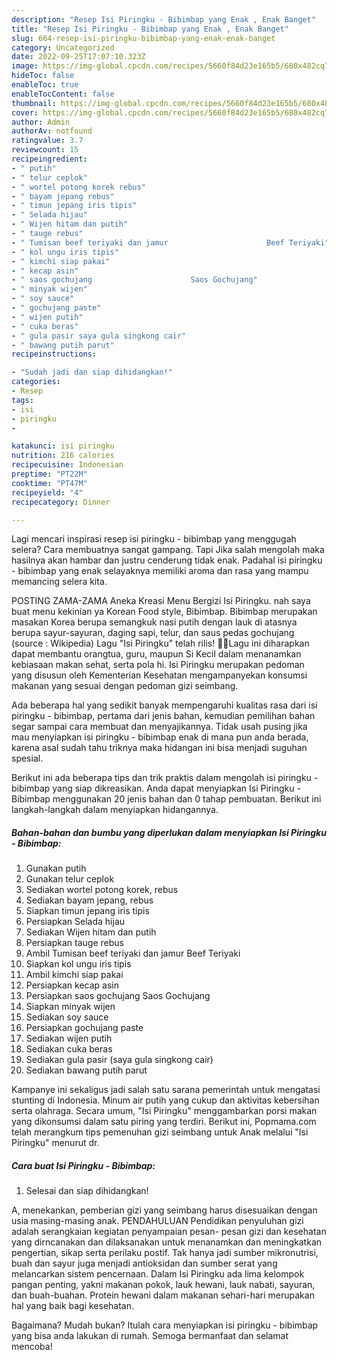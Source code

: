 ```yaml
---
description: "Resep Isi Piringku - Bibimbap yang Enak , Enak Banget"
title: "Resep Isi Piringku - Bibimbap yang Enak , Enak Banget"
slug: 664-resep-isi-piringku-bibimbap-yang-enak-enak-banget
category: Uncategorized
date: 2022-09-25T17:07:10.323Z
image: https://img-global.cpcdn.com/recipes/5660f84d23e165b5/680x482cq70/isi-piringku-bibimbap-foto-resep-utama.jpg
hideToc: false
enableToc: true
enableTocContent: false
thumbnail: https://img-global.cpcdn.com/recipes/5660f84d23e165b5/680x482cq70/isi-piringku-bibimbap-foto-resep-utama.jpg
cover: https://img-global.cpcdn.com/recipes/5660f84d23e165b5/680x482cq70/isi-piringku-bibimbap-foto-resep-utama.jpg
author: Admin
authorAv: notfound
ratingvalue: 3.7
reviewcount: 15
recipeingredient:
- " putih"
- " telur ceplok"
- " wortel potong korek rebus"
- " bayam jepang rebus"
- " timun jepang iris tipis"
- " Selada hijau"
- " Wijen hitam dan putih"
- " tauge rebus"
- " Tumisan beef teriyaki dan jamur                      Beef Teriyaki"
- " kol ungu iris tipis"
- " kimchi siap pakai"
- " kecap asin"
- " saos gochujang                      Saos Gochujang"
- " minyak wijen"
- " soy sauce"
- " gochujang paste"
- " wijen putih"
- " cuka beras"
- " gula pasir saya gula singkong cair"
- " bawang putih parut"
recipeinstructions:

- "Sudah jadi dan siap dihidangkan!"
categories:
- Resep
tags:
- isi
- piringku
- 

katakunci: isi piringku  
nutrition: 216 calories
recipecuisine: Indonesian
preptime: "PT22M"
cooktime: "PT47M"
recipeyield: "4"
recipecategory: Dinner

---
```



Lagi mencari inspirasi resep isi piringku - bibimbap yang menggugah selera? Cara membuatnya sangat gampang. Tapi Jika salah mengolah maka hasilnya akan hambar dan justru cenderung tidak enak. Padahal isi piringku - bibimbap yang enak selayaknya memiliki aroma dan rasa yang mampu memancing selera kita.


POSTING ZAMA-ZAMA Aneka Kreasi Menu Bergizi Isi Piringku. nah saya buat menu kekinian ya Korean Food style, Bibimbap. Bibimbap merupakan masakan Korea berupa semangkuk nasi putih dengan lauk di atasnya berupa sayur-sayuran, daging sapi, telur, dan saus pedas gochujang (source : Wikipedia) Lagu &#34;Isi Piringku&#34; telah rilis! 🎉🎶Lagu ini diharapkan dapat membantu orangtua, guru, maupun Si Kecil dalam menanamkan kebiasaan makan sehat, serta pola hi. Isi Piringku merupakan pedoman yang disusun oleh Kementerian Kesehatan mengampanyekan konsumsi makanan yang sesuai dengan pedoman gizi seimbang.

Ada beberapa hal yang sedikit banyak mempengaruhi kualitas rasa dari isi piringku - bibimbap, pertama dari jenis bahan, kemudian pemilihan bahan segar sampai cara membuat dan menyajikannya. Tidak usah pusing jika mau menyiapkan isi piringku - bibimbap enak di mana pun anda berada, karena asal sudah tahu triknya maka hidangan ini bisa menjadi suguhan spesial.


Berikut ini ada beberapa tips dan trik praktis dalam mengolah isi piringku - bibimbap yang siap dikreasikan. Anda dapat menyiapkan Isi Piringku - Bibimbap menggunakan 20 jenis bahan dan 0 tahap pembuatan. Berikut ini langkah-langkah dalam menyiapkan hidangannya.

<!--inarticleads1-->

##### Bahan-bahan dan bumbu yang diperlukan dalam menyiapkan Isi Piringku - Bibimbap:

1. Gunakan  putih
1. Gunakan  telur ceplok
1. Sediakan  wortel potong korek, rebus
1. Sediakan  bayam jepang, rebus
1. Siapkan  timun jepang iris tipis
1. Persiapkan  Selada hijau
1. Sediakan  Wijen hitam dan putih
1. Persiapkan  tauge rebus
1. Ambil  Tumisan beef teriyaki dan jamur                      Beef Teriyaki
1. Siapkan  kol ungu iris tipis
1. Ambil  kimchi siap pakai
1. Persiapkan  kecap asin
1. Persiapkan  saos gochujang                      Saos Gochujang
1. Siapkan  minyak wijen
1. Sediakan  soy sauce
1. Persiapkan  gochujang paste
1. Sediakan  wijen putih
1. Sediakan  cuka beras
1. Sediakan  gula pasir (saya gula singkong cair)
1. Sediakan  bawang putih parut


Kampanye ini sekaligus jadi salah satu sarana pemerintah untuk mengatasi stunting di Indonesia. Minum air putih yang cukup dan aktivitas kebersihan serta olahraga. Secara umum, &#34;Isi Piringku&#34; menggambarkan porsi makan yang dikonsumsi dalam satu piring yang terdiri. Berikut ini, Popmama.com telah merangkum tips pemenuhan gizi seimbang untuk Anak melalui &#34;Isi Piringku&#34; menurut dr. 

<!--inarticleads2-->

##### Cara buat Isi Piringku - Bibimbap:


1. Selesai dan siap dihidangkan!

A, menekankan, pemberian gizi yang seimbang harus disesuaikan dengan usia masing-masing anak. PENDAHULUAN Pendidikan penyuluhan gizi adalah serangkaian kegiatan penyampaian pesan- pesan gizi dan kesehatan yang dirncanakan dan dilaksanakan untuk menanamkan dan meningkatkan pengertian, sikap serta perilaku postif. Tak hanya jadi sumber mikronutrisi, buah dan sayur juga menjadi antioksidan dan sumber serat yang melancarkan sistem pencernaan. Dalam Isi Piringku ada lima kelompok pangan penting, yakni makanan pokok, lauk hewani, lauk nabati, sayuran, dan buah-buahan. Protein hewani dalam makanan sehari-hari merupakan hal yang baik bagi kesehatan. 

Bagaimana? Mudah bukan? Itulah cara menyiapkan isi piringku - bibimbap yang bisa anda lakukan di rumah. Semoga bermanfaat dan selamat mencoba!

